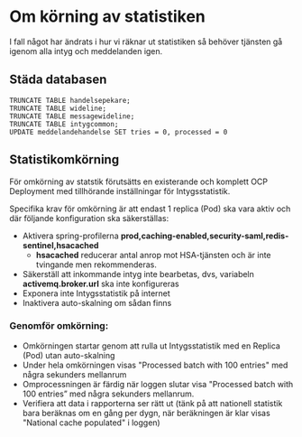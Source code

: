 # Om körning av statistiken

I fall något har ändrats i hur vi räknar ut statistiken så behöver tjänsten gå igenom alla intyg och meddelanden igen.


## Städa databasen

    TRUNCATE TABLE handelsepekare;
    TRUNCATE TABLE wideline;
    TRUNCATE TABLE messagewideline;
    TRUNCATE TABLE intygcommon;
    UPDATE meddelandehandelse SET tries = 0, processed = 0


## Statistikomkörning
För omkörning av statstik förutsätts en existerande och komplett OCP Deployment med tillhörande inställningar för Intygsstatistik.

Specifika krav för omkörning är att endast 1 replica (Pod) ska vara aktiv och där följande konfiguration ska säkerställas:

* Aktivera spring-profilerna **prod,caching-enabled,security-saml,redis-sentinel,hsacached** 
    * **hsacached** reducerar antal anrop mot HSA-tjänsten och är inte tvingande men rekommenderas. 
* Säkerställ att inkommande intyg inte bearbetas, dvs, variabeln **activemq.broker.url** ska inte konfigureras
* Exponera inte Intygsstatistik på internet
* Inaktivera auto-skalning om sådan finns

### Genomför omkörning:

* Omkörningen startar genom att rulla ut Intygsstatistik med en Replica (Pod) utan auto-skalning
* Under hela omkörningen visas "Processed batch with 100 entries" med några sekunders mellanrum
* Omprocessningen är färdig när loggen slutar visa "Processed batch with 100 entries” med några sekunders mellanrum.
* Verifiera att data i rapporterna ser rätt ut (tänk på att nationell statistik bara beräknas om en gång per dygn, när beräkningen är klar visas "National cache populated" i loggen)


